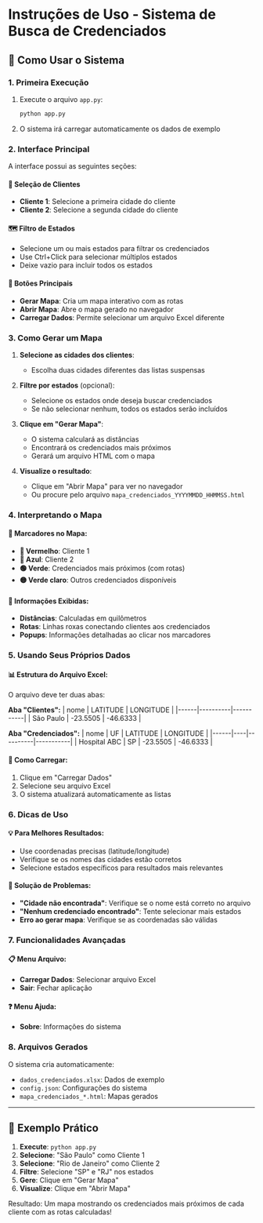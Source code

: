 # Instruções de Uso - Sistema de Busca de Credenciados

## 🚀 Como Usar o Sistema

### 1. Primeira Execução
1. Execute o arquivo `app.py`:
   ```bash
   python app.py
   ```

2. O sistema irá carregar automaticamente os dados de exemplo

### 2. Interface Principal

A interface possui as seguintes seções:

#### 📍 Seleção de Clientes
- **Cliente 1**: Selecione a primeira cidade do cliente
- **Cliente 2**: Selecione a segunda cidade do cliente

#### 🗺️ Filtro de Estados
- Selecione um ou mais estados para filtrar os credenciados
- Use Ctrl+Click para selecionar múltiplos estados
- Deixe vazio para incluir todos os estados

#### 🔘 Botões Principais
- **Gerar Mapa**: Cria um mapa interativo com as rotas
- **Abrir Mapa**: Abre o mapa gerado no navegador
- **Carregar Dados**: Permite selecionar um arquivo Excel diferente

### 3. Como Gerar um Mapa

1. **Selecione as cidades dos clientes**:
   - Escolha duas cidades diferentes das listas suspensas

2. **Filtre por estados** (opcional):
   - Selecione os estados onde deseja buscar credenciados
   - Se não selecionar nenhum, todos os estados serão incluídos

3. **Clique em "Gerar Mapa"**:
   - O sistema calculará as distâncias
   - Encontrará os credenciados mais próximos
   - Gerará um arquivo HTML com o mapa

4. **Visualize o resultado**:
   - Clique em "Abrir Mapa" para ver no navegador
   - Ou procure pelo arquivo `mapa_credenciados_YYYYMMDD_HHMMSS.html`

### 4. Interpretando o Mapa

#### 🎯 Marcadores no Mapa:
- **🔴 Vermelho**: Cliente 1
- **🔵 Azul**: Cliente 2
- **🟢 Verde**: Credenciados mais próximos (com rotas)
- **🟡 Verde claro**: Outros credenciados disponíveis

#### 📏 Informações Exibidas:
- **Distâncias**: Calculadas em quilômetros
- **Rotas**: Linhas roxas conectando clientes aos credenciados
- **Popups**: Informações detalhadas ao clicar nos marcadores

### 5. Usando Seus Próprios Dados

#### 📊 Estrutura do Arquivo Excel:
O arquivo deve ter duas abas:

**Aba "Clientes":**
| nome | LATITUDE | LONGITUDE |
|------|----------|-----------|
| São Paulo | -23.5505 | -46.6333 |

**Aba "Credenciados":**
| nome | UF | LATITUDE | LONGITUDE |
|------|----|----------|-----------|
| Hospital ABC | SP | -23.5505 | -46.6333 |

#### 🔄 Como Carregar:
1. Clique em "Carregar Dados"
2. Selecione seu arquivo Excel
3. O sistema atualizará automaticamente as listas

### 6. Dicas de Uso

#### 💡 Para Melhores Resultados:
- Use coordenadas precisas (latitude/longitude)
- Verifique se os nomes das cidades estão corretos
- Selecione estados específicos para resultados mais relevantes

#### 🔧 Solução de Problemas:
- **"Cidade não encontrada"**: Verifique se o nome está correto no arquivo
- **"Nenhum credenciado encontrado"**: Tente selecionar mais estados
- **Erro ao gerar mapa**: Verifique se as coordenadas são válidas

### 7. Funcionalidades Avançadas

#### 📋 Menu Arquivo:
- **Carregar Dados**: Selecionar arquivo Excel
- **Sair**: Fechar aplicação

#### ❓ Menu Ajuda:
- **Sobre**: Informações do sistema

### 8. Arquivos Gerados

O sistema cria automaticamente:
- `dados_credenciados.xlsx`: Dados de exemplo
- `config.json`: Configurações do sistema
- `mapa_credenciados_*.html`: Mapas gerados

---

## 🎯 Exemplo Prático

1. **Execute**: `python app.py`
2. **Selecione**: "São Paulo" como Cliente 1
3. **Selecione**: "Rio de Janeiro" como Cliente 2
4. **Filtre**: Selecione "SP" e "RJ" nos estados
5. **Gere**: Clique em "Gerar Mapa"
6. **Visualize**: Clique em "Abrir Mapa"

Resultado: Um mapa mostrando os credenciados mais próximos de cada cliente com as rotas calculadas! 